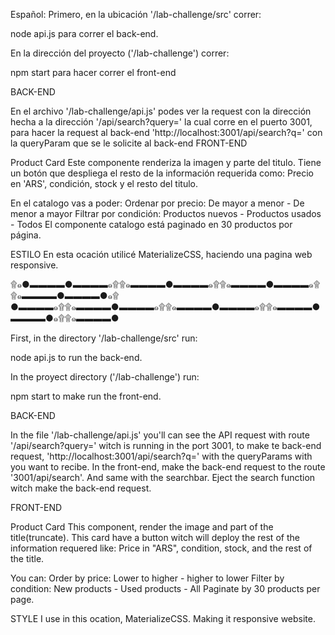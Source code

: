 Español: Primero, en la ubicación '/lab-challenge/src' correr:

node api.js
para correr el back-end.

En la dirección del proyecto ('/lab-challenge') correr:

npm start
para hacer correr el front-end

BACK-END

En el archivo '/lab-challenge/api.js' podes ver la request con la dirección hecha a la dirección '/api/search?query=' la cual corre en el puerto 3001, para hacer la request al back-end 'http://localhost:3001/api/search?q=' con la queryParam que se le solicite al back-end
FRONT-END

Product Card Este componente renderiza la imagen y parte del titulo. Tiene un botón que despliega el resto de la información requerida como: Precio en 'ARS', condición, stock y el resto del titulo.

En el catalogo vas a poder: Ordenar por precio: De mayor a menor - De menor a mayor Filtrar por condición: Productos nuevos - Productos usados - Todos El componente catalogo está paginado en 30 productos por página.

ESTILO En esta ocación utilicé MaterializeCSS, haciendo una pagina web responsive.

۩๑●▬▬▬▬●▬▬▬▬๑۩۩๑▬▬▬▬●▬▬▬▬๑۩۩๑▬▬▬▬●▬▬▬▬๑۩۩๑▬▬▬▬●▬▬▬▬●๑۩ ●▬▬▬▬๑۩۩๑▬▬▬▬●▬▬▬▬๑۩۩๑▬▬▬▬●▬▬▬▬๑۩۩๑▬▬▬▬●▬▬▬▬●๑۩۩๑▬▬▬▬●

First, in the directory '/lab-challenge/src' run:

node api.js
to run the back-end.

In the proyect directory ('/lab-challenge') run:

npm start
to make run the front-end.

BACK-END

In the file '/lab-challenge/api.js' you'll can see the API request with route '/api/search?query=' witch is running in the port 3001, to make te back-end request, 'http://localhost:3001/api/search?q=' with the queryParams with you want to recibe.
In the front-end, make the back-end request to the route '3001/api/search'. And same with the searchbar. Eject the search function witch make the back-end request.

FRONT-END

Product Card This component, render the image and part of the title(truncate). This card have a button witch will deploy the rest of the information requered like: Price in "ARS", condition, stock, and the rest of the title.

You can: Order by price: Lower to higher - higher to lower Filter by condition: New products - Used products - All Paginate by 30 products per page.

STYLE I use in this ocation, MaterializeCSS. Making it responsive website.
